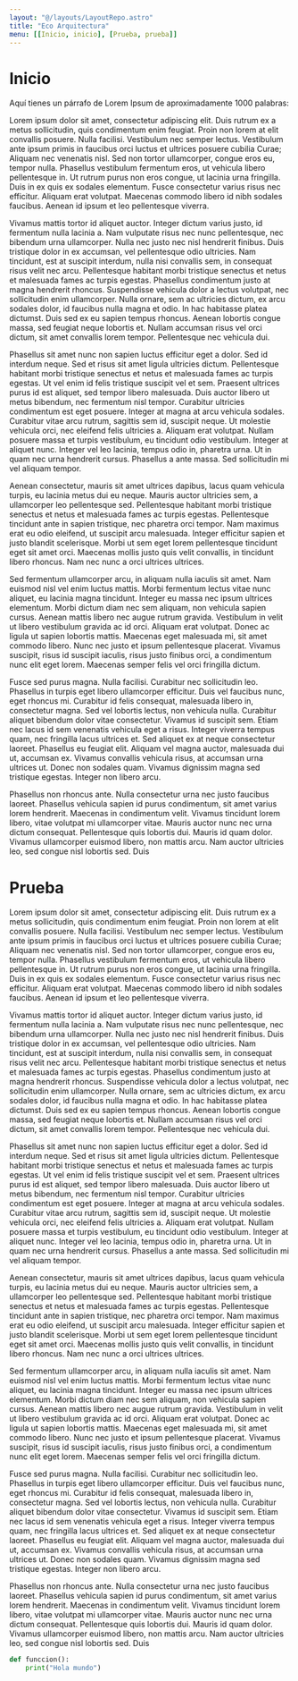 ```yaml
---
layout: "@/layouts/LayoutRepo.astro"
title: "Eco Arquitectura"
menu: [[Inicio, inicio], [Prueba, prueba]]
---
```


# Inicio

Aquí tienes un párrafo de Lorem Ipsum de aproximadamente 1000 palabras:

Lorem ipsum dolor sit amet, consectetur adipiscing elit. Duis rutrum ex a metus sollicitudin, quis condimentum enim feugiat. Proin non lorem at elit convallis posuere. Nulla facilisi. Vestibulum nec semper lectus. Vestibulum ante ipsum primis in faucibus orci luctus et ultrices posuere cubilia Curae; Aliquam nec venenatis nisl. Sed non tortor ullamcorper, congue eros eu, tempor nulla. Phasellus vestibulum fermentum eros, ut vehicula libero pellentesque in. Ut rutrum purus non eros congue, ut lacinia urna fringilla. Duis in ex quis ex sodales elementum. Fusce consectetur varius risus nec efficitur. Aliquam erat volutpat. Maecenas commodo libero id nibh sodales faucibus. Aenean id ipsum et leo pellentesque viverra.

Vivamus mattis tortor id aliquet auctor. Integer dictum varius justo, id fermentum nulla lacinia a. Nam vulputate risus nec nunc pellentesque, nec bibendum urna ullamcorper. Nulla nec justo nec nisl hendrerit finibus. Duis tristique dolor in ex accumsan, vel pellentesque odio ultricies. Nam tincidunt, est at suscipit interdum, nulla nisi convallis sem, in consequat risus velit nec arcu. Pellentesque habitant morbi tristique senectus et netus et malesuada fames ac turpis egestas. Phasellus condimentum justo at magna hendrerit rhoncus. Suspendisse vehicula dolor a lectus volutpat, nec sollicitudin enim ullamcorper. Nulla ornare, sem ac ultricies dictum, ex arcu sodales dolor, id faucibus nulla magna et odio. In hac habitasse platea dictumst. Duis sed ex eu sapien tempus rhoncus. Aenean lobortis congue massa, sed feugiat neque lobortis et. Nullam accumsan risus vel orci dictum, sit amet convallis lorem tempor. Pellentesque nec vehicula dui.

Phasellus sit amet nunc non sapien luctus efficitur eget a dolor. Sed id interdum neque. Sed et risus sit amet ligula ultricies dictum. Pellentesque habitant morbi tristique senectus et netus et malesuada fames ac turpis egestas. Ut vel enim id felis tristique suscipit vel et sem. Praesent ultrices purus id est aliquet, sed tempor libero malesuada. Duis auctor libero ut metus bibendum, nec fermentum nisl tempor. Curabitur ultricies condimentum est eget posuere. Integer at magna at arcu vehicula sodales. Curabitur vitae arcu rutrum, sagittis sem id, suscipit neque. Ut molestie vehicula orci, nec eleifend felis ultricies a. Aliquam erat volutpat. Nullam posuere massa et turpis vestibulum, eu tincidunt odio vestibulum. Integer at aliquet nunc. Integer vel leo lacinia, tempus odio in, pharetra urna. Ut in quam nec urna hendrerit cursus. Phasellus a ante massa. Sed sollicitudin mi vel aliquam tempor.

Aenean consectetur, mauris sit amet ultrices dapibus, lacus quam vehicula turpis, eu lacinia metus dui eu neque. Mauris auctor ultricies sem, a ullamcorper leo pellentesque sed. Pellentesque habitant morbi tristique senectus et netus et malesuada fames ac turpis egestas. Pellentesque tincidunt ante in sapien tristique, nec pharetra orci tempor. Nam maximus erat eu odio eleifend, ut suscipit arcu malesuada. Integer efficitur sapien et justo blandit scelerisque. Morbi ut sem eget lorem pellentesque tincidunt eget sit amet orci. Maecenas mollis justo quis velit convallis, in tincidunt libero rhoncus. Nam nec nunc a orci ultrices ultrices.

Sed fermentum ullamcorper arcu, in aliquam nulla iaculis sit amet. Nam euismod nisl vel enim luctus mattis. Morbi fermentum lectus vitae nunc aliquet, eu lacinia magna tincidunt. Integer eu massa nec ipsum ultrices elementum. Morbi dictum diam nec sem aliquam, non vehicula sapien cursus. Aenean mattis libero nec augue rutrum gravida. Vestibulum in velit ut libero vestibulum gravida ac id orci. Aliquam erat volutpat. Donec ac ligula ut sapien lobortis mattis. Maecenas eget malesuada mi, sit amet commodo libero. Nunc nec justo et ipsum pellentesque placerat. Vivamus suscipit, risus id suscipit iaculis, risus justo finibus orci, a condimentum nunc elit eget lorem. Maecenas semper felis vel orci fringilla dictum.

Fusce sed purus magna. Nulla facilisi. Curabitur nec sollicitudin leo. Phasellus in turpis eget libero ullamcorper efficitur. Duis vel faucibus nunc, eget rhoncus mi. Curabitur id felis consequat, malesuada libero in, consectetur magna. Sed vel lobortis lectus, non vehicula nulla. Curabitur aliquet bibendum dolor vitae consectetur. Vivamus id suscipit sem. Etiam nec lacus id sem venenatis vehicula eget a risus. Integer viverra tempus quam, nec fringilla lacus ultrices et. Sed aliquet ex at neque consectetur laoreet. Phasellus eu feugiat elit. Aliquam vel magna auctor, malesuada dui ut, accumsan ex. Vivamus convallis vehicula risus, at accumsan urna ultrices ut. Donec non sodales quam. Vivamus dignissim magna sed tristique egestas. Integer non libero arcu.

Phasellus non rhoncus ante. Nulla consectetur urna nec justo faucibus laoreet. Phasellus vehicula sapien id purus condimentum, sit amet varius lorem hendrerit. Maecenas in condimentum velit. Vivamus tincidunt lorem libero, vitae volutpat mi ullamcorper vitae. Mauris auctor nunc nec urna dictum consequat. Pellentesque quis lobortis dui. Mauris id quam dolor. Vivamus ullamcorper euismod libero, non mattis arcu. Nam auctor ultricies leo, sed congue nisl lobortis sed. Duis

# Prueba

Lorem ipsum dolor sit amet, consectetur adipiscing elit. Duis rutrum ex a metus sollicitudin, quis condimentum enim feugiat. Proin non lorem at elit convallis posuere. Nulla facilisi. Vestibulum nec semper lectus. Vestibulum ante ipsum primis in faucibus orci luctus et ultrices posuere cubilia Curae; Aliquam nec venenatis nisl. Sed non tortor ullamcorper, congue eros eu, tempor nulla. Phasellus vestibulum fermentum eros, ut vehicula libero pellentesque in. Ut rutrum purus non eros congue, ut lacinia urna fringilla. Duis in ex quis ex sodales elementum. Fusce consectetur varius risus nec efficitur. Aliquam erat volutpat. Maecenas commodo libero id nibh sodales faucibus. Aenean id ipsum et leo pellentesque viverra.

Vivamus mattis tortor id aliquet auctor. Integer dictum varius justo, id fermentum nulla lacinia a. Nam vulputate risus nec nunc pellentesque, nec bibendum urna ullamcorper. Nulla nec justo nec nisl hendrerit finibus. Duis tristique dolor in ex accumsan, vel pellentesque odio ultricies. Nam tincidunt, est at suscipit interdum, nulla nisi convallis sem, in consequat risus velit nec arcu. Pellentesque habitant morbi tristique senectus et netus et malesuada fames ac turpis egestas. Phasellus condimentum justo at magna hendrerit rhoncus. Suspendisse vehicula dolor a lectus volutpat, nec sollicitudin enim ullamcorper. Nulla ornare, sem ac ultricies dictum, ex arcu sodales dolor, id faucibus nulla magna et odio. In hac habitasse platea dictumst. Duis sed ex eu sapien tempus rhoncus. Aenean lobortis congue massa, sed feugiat neque lobortis et. Nullam accumsan risus vel orci dictum, sit amet convallis lorem tempor. Pellentesque nec vehicula dui.

Phasellus sit amet nunc non sapien luctus efficitur eget a dolor. Sed id interdum neque. Sed et risus sit amet ligula ultricies dictum. Pellentesque habitant morbi tristique senectus et netus et malesuada fames ac turpis egestas. Ut vel enim id felis tristique suscipit vel et sem. Praesent ultrices purus id est aliquet, sed tempor libero malesuada. Duis auctor libero ut metus bibendum, nec fermentum nisl tempor. Curabitur ultricies condimentum est eget posuere. Integer at magna at arcu vehicula sodales. Curabitur vitae arcu rutrum, sagittis sem id, suscipit neque. Ut molestie vehicula orci, nec eleifend felis ultricies a. Aliquam erat volutpat. Nullam posuere massa et turpis vestibulum, eu tincidunt odio vestibulum. Integer at aliquet nunc. Integer vel leo lacinia, tempus odio in, pharetra urna. Ut in quam nec urna hendrerit cursus. Phasellus a ante massa. Sed sollicitudin mi vel aliquam tempor.

Aenean consectetur, mauris sit amet ultrices dapibus, lacus quam vehicula turpis, eu lacinia metus dui eu neque. Mauris auctor ultricies sem, a ullamcorper leo pellentesque sed. Pellentesque habitant morbi tristique senectus et netus et malesuada fames ac turpis egestas. Pellentesque tincidunt ante in sapien tristique, nec pharetra orci tempor. Nam maximus erat eu odio eleifend, ut suscipit arcu malesuada. Integer efficitur sapien et justo blandit scelerisque. Morbi ut sem eget lorem pellentesque tincidunt eget sit amet orci. Maecenas mollis justo quis velit convallis, in tincidunt libero rhoncus. Nam nec nunc a orci ultrices ultrices.

Sed fermentum ullamcorper arcu, in aliquam nulla iaculis sit amet. Nam euismod nisl vel enim luctus mattis. Morbi fermentum lectus vitae nunc aliquet, eu lacinia magna tincidunt. Integer eu massa nec ipsum ultrices elementum. Morbi dictum diam nec sem aliquam, non vehicula sapien cursus. Aenean mattis libero nec augue rutrum gravida. Vestibulum in velit ut libero vestibulum gravida ac id orci. Aliquam erat volutpat. Donec ac ligula ut sapien lobortis mattis. Maecenas eget malesuada mi, sit amet commodo libero. Nunc nec justo et ipsum pellentesque placerat. Vivamus suscipit, risus id suscipit iaculis, risus justo finibus orci, a condimentum nunc elit eget lorem. Maecenas semper felis vel orci fringilla dictum.

Fusce sed purus magna. Nulla facilisi. Curabitur nec sollicitudin leo. Phasellus in turpis eget libero ullamcorper efficitur. Duis vel faucibus nunc, eget rhoncus mi. Curabitur id felis consequat, malesuada libero in, consectetur magna. Sed vel lobortis lectus, non vehicula nulla. Curabitur aliquet bibendum dolor vitae consectetur. Vivamus id suscipit sem. Etiam nec lacus id sem venenatis vehicula eget a risus. Integer viverra tempus quam, nec fringilla lacus ultrices et. Sed aliquet ex at neque consectetur laoreet. Phasellus eu feugiat elit. Aliquam vel magna auctor, malesuada dui ut, accumsan ex. Vivamus convallis vehicula risus, at accumsan urna ultrices ut. Donec non sodales quam. Vivamus dignissim magna sed tristique egestas. Integer non libero arcu.

Phasellus non rhoncus ante. Nulla consectetur urna nec justo faucibus laoreet. Phasellus vehicula sapien id purus condimentum, sit amet varius lorem hendrerit. Maecenas in condimentum velit. Vivamus tincidunt lorem libero, vitae volutpat mi ullamcorper vitae. Mauris auctor nunc nec urna dictum consequat. Pellentesque quis lobortis dui. Mauris id quam dolor. Vivamus ullamcorper euismod libero, non mattis arcu. Nam auctor ultricies leo, sed congue nisl lobortis sed. Duis

```python
def funccion():
    print("Hola mundo")
```
